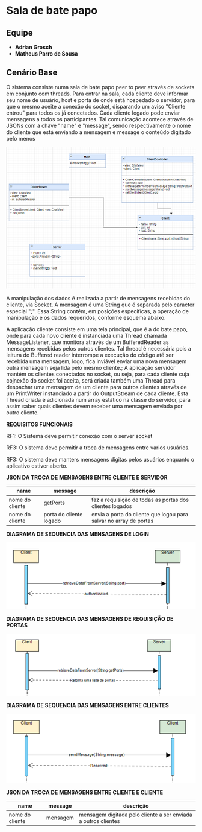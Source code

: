 # Sala de bate papo

## Equipe

- **Adrian Grosch**
- **Matheus Parro de Sousa**

## Cenário Base

O sistema consiste numa sala de bate papo peer to peer através de sockets em conjunto com threads. Para entrar na sala,
cada cliente deve informar seu nome de usuário, host e porta de onde está hospedado o servidor, para que o mesmo aceite
a conexão do socket, disparando um aviso "Cliente entrou" para todos os já conectados. Cada cliente logado pode enviar
mensagens a todos os participantes. Tal comunicação acontece através de JSONs com a chave "name" e "message", sendo
respectivamente o nome do cliente que está enviando a mensagem e message o conteúdo digitado pelo menos

![Diagrama em branco](DiagramaClasse.png)

A manipulação dos dados é realizada a partir de mensagens recebidas do cliente, via Socket. A mensagem é uma String que
é separada pelo caracter especial ";". Essa String contém, em posições específicas, a operação de manipulação e os dados
requeridos, conforme esquema abaixo.

A aplicação cliente consiste em uma tela principal, que é a do bate papo, onde para cada novo cliente é instanciada uma
Thread chamada MessageListener, que monitora através de um BufferedReader as mensagens recebidas pelos outros clientes.
Tal thread é necessária pois a leitura do Buffered reader interrompe a execução do código até ser recebida uma mensagem,
logo, fica inviável enviar uma nova mensagem outra mensagem seja lida pelo mesmo cliente.; A aplicação servidor mantém
os clientes conectados no socket, ou seja, para cada cliente cuja cojnexão do socket foi aceita, será criada também uma
Thread para despachar uma mensagem de um cliente para outros clientes através de um PrintWriter instanciado a partir do
OutputStream de cada cliente. Esta Thread criada é adicionada num array estático na classe do servidor, para assim saber
quais clientes devem receber uma mensagem enviada por outro cliente.

**REQUISITOS FUNCIONAIS**

RF1: O Sistema deve permitir conexão com o server socket

RF3: O sistema deve permitir a troca de mensagens entre varios usuários.

RF3: O sistema deve manters mensagens digitas pelos usuários enquanto o aplicativo estiver aberto.

**JSON DA TROCA DE MENSAGENS ENTRE CLIENTE E SERVIDOR**

| name  |  message  | descrição
| ------------------- | ------------------- | ------------------- |
|  nome do cliente |  getPorts | faz a requisição de todas as portas dos clientes logados|
|  nome do cliente |  porta do cliente logado | envia a porta do cliente que logou para salvar no array de portas |
**DIAGRAMA DE SEQUENCIA DAS MENSAGENS DE LOGIN**

![Diagrama em branco](loginDiagram.png)

**DIAGRAMA DE SEQUENCIA DAS MENSAGENS DE REQUISIÇÃO DE PORTAS**

![Diagrama em branco](getPortsDiagram.png)

**DIAGRAMA DE SEQUENCIA DAS MENSAGENS ENTRE CLIENTES**

![Diagrama em branco](SendMessageDiagram.png)


**JSON DA TROCA DE MENSAGENS ENTRE CLIENTE E CLIENTE**

| name  |  message  | descrição
| ------------------- | ------------------- | ------------------- |
|  nome do cliente |  mensagem | mensagem digitada pelo cliente a ser enviada a outros clientes|


